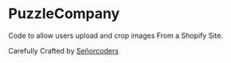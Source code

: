 # PuzzleCompany
Code to allow users upload and crop images From a Shopify Site.

 Carefully Crafted by <a href="http://senorcoders.com/">Señorcoders</a>
